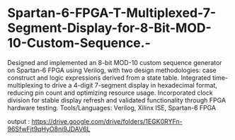 # Spartan-6-FPGA-T-Multiplexed-7-Segment-Display-for-8-Bit-MOD-10-Custom-Sequence.-
Designed and implemented an 8-bit MOD-10 custom sequence generator on Spartan-6 FPGA using Verilog, with two design methodologies: case construct and logic expressions derived from a state table. Integrated time-multiplexing to drive a 4-digit 7-segment display in hexadecimal format, reducing pin count and optimizing resource usage. Incorporated clock division for stable display refresh and validated functionality through FPGA hardware testing.
Tools/Languages: Verilog, Xilinx ISE, Spartan-6 FPGA

output :
https://drive.google.com/drive/folders/1EGK0RYFn-96SfwFjt9qHyO8ni9JDAV6L
